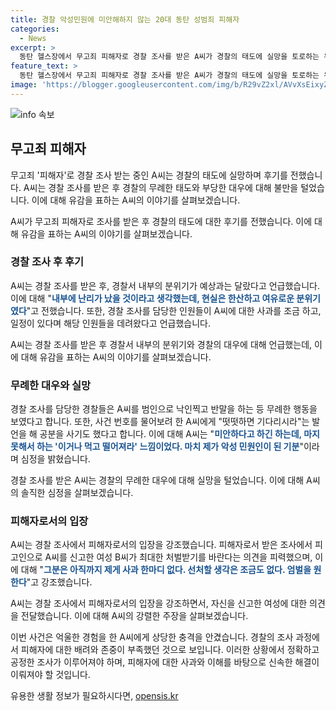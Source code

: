 ```yaml
---
title: 경찰 악성민원에 미안해하지 않는 20대 동탄 성범죄 피해자
categories:
  - News
excerpt: >
  동탄 헬스장에서 무고죄 피해자로 경찰 조사를 받은 A씨가 경찰의 태도에 실망을 토로하는 유튜브 채널 억울한 남자에 등장했다. A씨는 경찰의 무례한 태도와 부당한 취급을 고발하며, 특히 사과를 요청했으나 받지 못한 점을 강조했다. 또한 무고죄를 저질렀다는 누명을 벗은 후로도 여성 B씨의 사과가 없는 상황을 언급하며 단호한 처벌을 요구했다. 이 사건은 화성시에서 시작돼 SNS와 온라인 커뮤니티에 큰 파장을 일으키며 화성동탄경찰서의 입장문으로도 논란이 여전히 남아있는 상황이다. A씨의 이야기는 사람들의 이목을 끄는 중요한 주제로 떠오르고 있다.
feature_text: >
  동탄 헬스장에서 무고죄 피해자로 경찰 조사를 받은 A씨가 경찰의 태도에 실망을 토로하는 유튜브 채널 억울한 남자에 등장했다. A씨는 경찰의 무례한 태도와 부당한 취급을 고발하며, 특히 사과를 요청했으나 받지 못한 점을 강조했다. 또한 무고죄를 저질렀다는 누명을 벗은 후로도 여성 B씨의 사과가 없는 상황을 언급하며 단호한 처벌을 요구했다. 이 사건은 화성시에서 시작돼 SNS와 온라인 커뮤니티에 큰 파장을 일으키며 화성동탄경찰서의 입장문으로도 논란이 여전히 남아있는 상황이다. A씨의 이야기는 사람들의 이목을 끄는 중요한 주제로 떠오르고 있다.
image: 'https://blogger.googleusercontent.com/img/b/R29vZ2xl/AVvXsEixyZcFfHzMRdzZMjFBmAUKJYCLCGyLL1o632UiGVXcaFdKo_bkvkuCioo0uUKlGfBVcT3P84aROyZIXSBEx3Aw5nCQ3pTgDom1WDC4m8eifvWiAmWEEVb4x6G_l8C0QH225ldMjyaFvpxGEBGNO37VmDTDMHGhJPq73UglMfDca1-0aw/s1600/blogspot.png'
---
```


<p><img src="https://blogger.googleusercontent.com/img/b/R29vZ2xl/AVvXsEixyZcFfHzMRdzZMjFBmAUKJYCLCGyLL1o632UiGVXcaFdKo_bkvkuCioo0uUKlGfBVcT3P84aROyZIXSBEx3Aw5nCQ3pTgDom1WDC4m8eifvWiAmWEEVb4x6G_l8C0QH225ldMjyaFvpxGEBGNO37VmDTDMHGhJPq73UglMfDca1-0aw/s1600/blogspot.png" alt="info 속보" /></p>

<h2 data-ke-size="size26">무고죄 피해자</h2>

<p>무고죄 '피해자'로 경찰 조사 받는 중인 A씨는 경찰의 태도에 실망하며 후기를 전했습니다. A씨는 경찰 조사를 받은 후 경찰의 무례한 태도와 부당한 대우에 대해 불만을 털었습니다. 이에 대해 유감을 표하는 A씨의 이야기를 살펴보겠습니다.</p>

<p data-ke-size="size16">A씨가 무고죄 피해자로 조사를 받은 후 경찰의 태도에 대한 후기를 전했습니다. 이에 대해 유감을 표하는 A씨의 이야기를 살펴보겠습니다.</p>

<h3>경찰 조사 후 후기</h3>

<p>A씨는 경찰 조사를 받은 후, 경찰서 내부의 분위기가 예상과는 달랐다고 언급했습니다. 이에 대해 "<b><span style="color: #1a5490;">내부에 난리가 났을 것이라고 생각했는데, 현실은 한산하고 여유로운 분위기였다</span></b>"고 전했습니다. 또한, 경찰 조사를 담당한 인원들이 A씨에 대한 사과를 조금 하고, 일정이 있다며 해당 인원들을 데려왔다고 언급했습니다.</p>

<p data-ke-size="size16">A씨는 경찰 조사를 받은 후 경찰서 내부의 분위기와 경찰의 대우에 대해 언급했는데, 이에 대해 유감을 표하는 A씨의 이야기를 살펴보겠습니다.</p>

<h3>무례한 대우와 실망</h3>

<p>경찰 조사를 담당한 경찰들은 A씨를 범인으로 낙인찍고 반말을 하는 등 무례한 행동을 보였다고 합니다. 또한, 사건 번호를 물어보려 한 A씨에게 "떳떳하면 기다리시라"는 발언을 해 공분을 사기도 했다고 합니다. 이에 대해 A씨는 "<b><span style="color: #1a5490;">미안하다고 하긴 하는데, 마지못해서 하는 '이거나 먹고 떨어져라' 느낌이었다. 마치 제가 악성 민원인이 된 기분</span></b>"이라며 심정을 밝혔습니다.</p>

<p data-ke-size="size16">경찰 조사를 받은 A씨는 경찰의 무례한 대우에 대해 실망을 털었습니다. 이에 대해 A씨의 솔직한 심정을 살펴보겠습니다.</p>

<h3>피해자로서의 입장</h3>

<p>A씨는 경찰 조사에서 피해자로서의 입장을 강조했습니다. 피해자로서 받은 조사에서 피고인으로 A씨를 신고한 여성 B씨가 최대한 처벌받기를 바란다는 의견을 피력했으며, 이에 대해 "<b><span style="color: #1a5490;">그분은 아직까지 제게 사과 한마디 없다. 선처할 생각은 조금도 없다. 엄벌을 원한다</span></b>"고 강조했습니다.</p>

<p data-ke-size="size16">A씨는 경찰 조사에서 피해자로서의 입장을 강조하면서, 자신을 신고한 여성에 대한 의견을 전달했습니다. 이에 대해 A씨의 강렬한 주장을 살펴보겠습니다.</p>

<p>이번 사건은 억울한 경험을 한 A씨에게 상당한 충격을 안겼습니다. 경찰의 조사 과정에서 피해자에 대한 배려와 존중이 부족했던 것으로 보입니다. 이러한 상황에서 정확하고 공정한 조사가 이루어져야 하며, 피해자에 대한 사과와 이해를 바탕으로 신속한 해결이 이뤄져야 할 것입니다.</p>
유용한 생활 정보가 필요하시다면, <a href="https://opensis.kr" rel="dofollow">opensis.kr</a>


